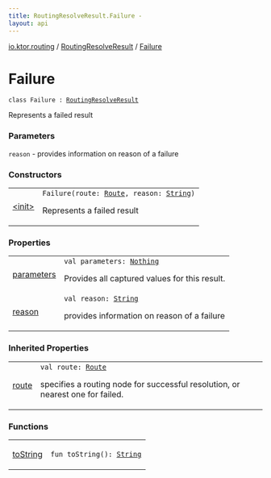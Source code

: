 ```yaml
---
title: RoutingResolveResult.Failure - 
layout: api
---
```


<div class='api-docs-breadcrumbs'><a href="../../index.html">io.ktor.routing</a> / <a href="../index.html">RoutingResolveResult</a> / <a href="./index.html">Failure</a></div>

# Failure

<div class="signature"><code><span class="keyword">class </span><span class="identifier">Failure</span>&nbsp;<span class="symbol">:</span>&nbsp;<a href="../index.html"><span class="identifier">RoutingResolveResult</span></a></code></div>

Represents a failed result

### Parameters

<code>reason</code> - provides information on reason of a failure

### Constructors

<table class="api-docs-table">
<tbody>
<tr>
<td markdown="1">

<a href="-init-.html">&lt;init&gt;</a>


</td>
<td markdown="1">
<div class="signature"><code><span class="identifier">Failure</span><span class="symbol">(</span><span class="parameterName" id="io.ktor.routing.RoutingResolveResult.Failure$<init>(io.ktor.routing.Route, kotlin.String)/route">route</span><span class="symbol">:</span>&nbsp;<a href="../../-route/index.html"><span class="identifier">Route</span></a><span class="symbol">, </span><span class="parameterName" id="io.ktor.routing.RoutingResolveResult.Failure$<init>(io.ktor.routing.Route, kotlin.String)/reason">reason</span><span class="symbol">:</span>&nbsp;<a href="https://kotlinlang.org/api/latest/jvm/stdlib/kotlin/-string/index.html"><span class="identifier">String</span></a><span class="symbol">)</span></code></div>

Represents a failed result


</td>
</tr>
</tbody>
</table>

### Properties

<table class="api-docs-table">
<tbody>
<tr>
<td markdown="1">

<a href="parameters.html">parameters</a>


</td>
<td markdown="1">
<div class="signature"><code><span class="keyword">val </span><span class="identifier">parameters</span><span class="symbol">: </span><a href="https://kotlinlang.org/api/latest/jvm/stdlib/kotlin/-nothing/index.html"><span class="identifier">Nothing</span></a></code></div>

Provides all captured values for this result.


</td>
</tr>
<tr>
<td markdown="1">

<a href="reason.html">reason</a>


</td>
<td markdown="1">
<div class="signature"><code><span class="keyword">val </span><span class="identifier">reason</span><span class="symbol">: </span><a href="https://kotlinlang.org/api/latest/jvm/stdlib/kotlin/-string/index.html"><span class="identifier">String</span></a></code></div>

provides information on reason of a failure


</td>
</tr>
</tbody>
</table>

### Inherited Properties

<table class="api-docs-table">
<tbody>
<tr>
<td markdown="1">

<a href="../route.html">route</a>


</td>
<td markdown="1">
<div class="signature"><code><span class="keyword">val </span><span class="identifier">route</span><span class="symbol">: </span><a href="../../-route/index.html"><span class="identifier">Route</span></a></code></div>

specifies a routing node for successful resolution, or nearest one for failed.


</td>
</tr>
</tbody>
</table>

### Functions

<table class="api-docs-table">
<tbody>
<tr>
<td markdown="1">

<a href="to-string.html">toString</a>


</td>
<td markdown="1">
<div class="signature"><code><span class="keyword">fun </span><span class="identifier">toString</span><span class="symbol">(</span><span class="symbol">)</span><span class="symbol">: </span><a href="https://kotlinlang.org/api/latest/jvm/stdlib/kotlin/-string/index.html"><span class="identifier">String</span></a></code></div>

</td>
</tr>
</tbody>
</table>
